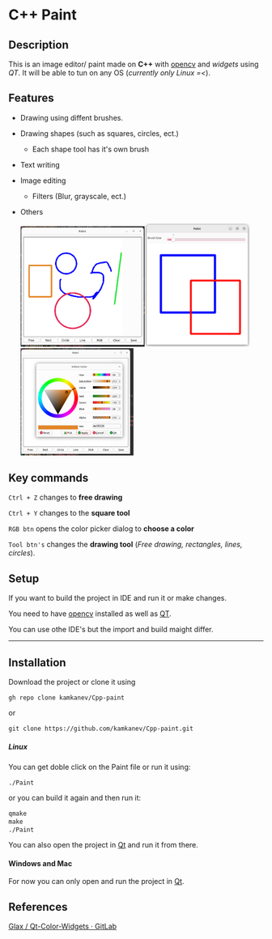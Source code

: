 # C++ Paint

## Description

This is an image editor/ paint made on **C++** with [opencv](https://opencv.org/) and *widgets* using *QT*. It will be able to tun on any OS (*currently only Linux =<*). 

## Features

- Drawing using diffent brushes.

- Drawing shapes (such as squares, circles, ect.)
  
  - Each shape tool has it's own brush

- Text writing

- Image editing
  
  - Filters (Blur, grayscale, ect.)

- Others
  
  <img title="" src="./screenshots/free_draw.png" alt="drawing" width="245"><img title="" src="./screenshots/square.png" alt="squaredrawing" width="208" data-align="inline"><img title="" src="screenshots/circle.png" alt="circles" width="223">

## Key commands

`Ctrl + Z` changes to **free drawing**

`Ctrl + Y` changes to the **square tool**

`RGB btn` opens the color picker dialog to **choose a color**

`Tool btn's` changes the **drawing tool** (*Free drawing, rectangles, lines, circles*).

## Setup

If you want to build the project in IDE and run it or make changes.

You need to have [opencv](https://opencv.org/) installed as well as [QT](https://www.qt.io/download).

You can use othe IDE's but the import and build maight differ.

---

## Installation

Download the project or clone it using

```git
gh repo clone kamkanev/Cpp-paint
```

or

```git
git clone https://github.com/kamkanev/Cpp-paint.git
```

##### Linux

You can get doble click on the Paint file or run it using:

```batch
./Paint
```

or you can build it again and then run it:

```batch
qmake
make
./Paint
```

You can also open the project in [Qt](https://www.qt.io/download) and run it from there.

#### Windows and Mac

For now you can only open and run the project in [Qt](https://www.qt.io/download).



## References

[Glax / Qt-Color-Widgets · GitLab](https://gitlab.com/mattbas/Qt-Color-Widgets)

